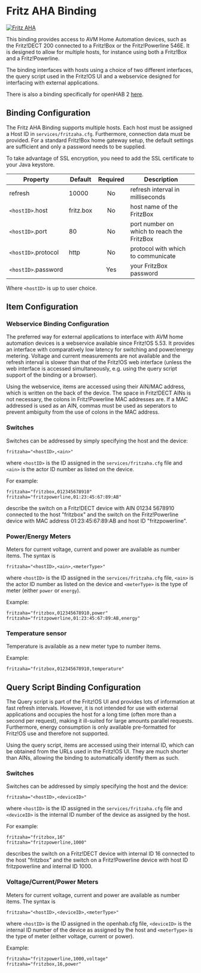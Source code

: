 # Fritz AHA Binding

[![Fritz AHA](http://img.youtube.com/vi/qYrpPrLY868/0.jpg)](http://www.youtube.com/watch?v=qYrpPrLY868)

This binding provides access to AVM Home Automation devices, such as the Fritz!DECT 200 connected to a Fritz!Box or the Fritz!Powerline 546E. It is designed to allow for multiple hosts, for instance using both a Fritz!Box and a Fritz!Powerline.

The binding interfaces with hosts using a choice of two different interfaces, the query script used in the Fritz!OS UI and a webservice designed for interfacing with external applications.

There is also a binding specifically for openHAB 2 [here](http://docs.openhab.org/addons/bindings/avmfritz/readme.html).

## Binding Configuration

The Fritz AHA Binding supports multiple hosts. Each host must be assigned a Host ID in `services/fritzaha.cfg`. Furthermore, connection data must be provided. For a standard Fritz!Box home gateway setup, the default settings are sufficient and only a password needs to be supplied.

To take advantage of SSL encryption, you need to add the SSL certificate to your Java keystore.

| Property | Default | Required | Description |
|----------|---------|:--------:|-------------|
| refresh  | 10000   |    No    | refresh interval in milliseconds |
| `<hostID>`.host | fritz.box | No | host name of the FritzBox |
| `<hostID>`.port | 80        | No | port number on which to reach the FritzBox |
| `<hostID>`.protocol | http  | No | protocol with which to communicate |
| `<hostID>`.password| |  Yes   | your FritzBox password |

Where `<hostID>` is up to user choice.

## Item Configuration

### Webservice Binding Configuration

The preferred way for external applications to interface with AVM home automation devices is a webservice available since Fritz!OS 5.53. It provides an interface with comparatively low latency for switching and power/energy metering. Voltage and current measurements are not available and the refresh interval is slower than that of the Fritz!OS web interface (unless the web interface is accessed simultaneously, e.g. using the query script support of the binding or a browser).

Using the webservice, items are accessed using their AIN/MAC address, which is written on the back of the device. The space in Fritz!DECT AINs is not necessary, the colons in Fritz!Powerline MAC addresses are. If a MAC addressed is used as an AIN, commas must be used as seperators to prevent ambiguity from the use of colons in the MAC address.

### Switches

Switches can be addressed by simply specifying the host and the device:

```
fritzaha="<hostID>,<ain>"
```

where `<hostID>` is the ID assigned in the `services/fritzaha.cfg` file and `<ain>` is the actor ID number as listed on the device.

For example:

```
fritzaha="fritzbox,012345678910"
fritzaha="fritzpowerline,01:23:45:67:89:AB"
```

describe the switch on a Fritz!DECT device with AIN 01234 5678910 connected to the host "fritzbox" and the switch on the Fritz!Powerline device with MAC address 01:23:45:67:89:AB and host ID "fritzpowerline".

### Power/Energy Meters

Meters for current voltage, current and power are available as number items. The syntax is

```
fritzaha="<hostID>,<ain>,<meterType>"
```

where `<hostID>` is the ID assigned in the `services/fritzaha.cfg` file, `<ain>` is the actor ID number as listed on the device and `<meterType>` is the type of meter (either `power` or `energy`).

Example:

```
fritzaha="fritzbox,012345678910,power"
fritzaha="fritzpowerline,01:23:45:67:89:AB,energy"
```

### Temperature sensor

Temperature is available as a new meter type to number items.

Example:

```
fritzaha="fritzbox,012345678910,temperature"
```

## Query Script Binding Configuration

The Query script is part of the Fritz!OS UI and provides lots of information at fast refresh intervals. However, it is not intended for use with external applications and occupies the host for a long time (often more than a second per request), making it ill-suited for large amounts parallel requests. Furthermore, energy consumption is only available pre-formatted for Fritz!OS use and therefore not supported.

Using the query script, items are accessed using their internal ID, which can be obtained from the URLs used in the Fritz!OS UI. They are much shorter than AINs, allowing the binding to automatically identify them as such.

### Switches

Switches can be addressed by simply specifying the host and the device:

```
fritzaha="<hostID>,<deviceID>"
```

where `<hostID>` is the ID assigned in the `services/fritzaha.cfg` file and `<deviceID>` is the internal ID number of the device as assigned by the host.

For example:

```
fritzaha="fritzbox,16"
fritzaha="fritzpowerline,1000"
```

describes the switch on a Fritz!DECT device with internal ID 16 connected to the host "fritzbox" and the switch on a Fritz!Powerline device with host ID fritzpowerline and internal ID 1000.

### Voltage/Current/Power Meters

Meters for current voltage, current and power are available as number items. The syntax is

```
fritzaha="<hostID>,<deviceID>,<meterType>"
```

where `<hostID>` is the ID assigned in the openhab.cfg file, `<deviceID>` is the internal ID number of the device as assigned by the host and `<meterType>` is the type of meter (either voltage, current or power).

Example:
```
fritzaha="fritzpowerline,1000,voltage"
fritzaha="fritzbox,16,power"
```
